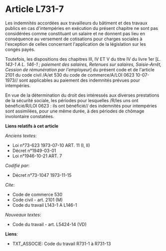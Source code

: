 # Article L731-7

Les indemnités accordées aux travailleurs du bâtiment et des travaux publics en cas d'intempéries en exécution du présent
chapitre ne sont pas considérées comme constituant un salaire et ne donnent pas lieu en conséquence au versement de
cotisations pour charges sociales à l'exception de celles concernant l'application de la législation sur les congés payés.

Toutefois, les dispositions des chapitres III, IV ET V du titre IV du livre 1er [*L. 143-1 A L. 146-1 ; paiement des
salaires, Retenues sur salaires, Saisie-Arrêt, Cession de rémunération par l'employeur*] du présent code et de l'article 2101
du code civil /A/et 530 du code de commerce/A/LOI  0623 10-07-1973// sont applicables au paiement des indemnités prévues pour
intempéries.

En vue de la détermination du droit des intéressés aux diverses prestations de la sécurité sociale, les périodes pour
lesquelles /R/les uns ont bénéficié/R/LOI  0623 : ils ont bénéficié// des indemnités pour intempéries sont assimilées, pour
une même durée, à des périodes de chômage involontaire constatées.

**Liens relatifs à cet article**

_Anciens textes_:

  - Loi n°73-623 1973-07-10 ART. 11 (I, II)
  - Décret n°1949-03-01
  - Loi n°1946-10-21 ART. 7

_Codifié par_:

  - Décret n°73-1047 1973-11-15

_Cite_:

  - Code de commerce 530
  - Code civil - art. 2101 (M)
  - Code du travail L143-1 A L146-1

_Nouveaux textes_:

  - Code du travail - art. L5424-14 (VD)

**Liens**:

  - TXT_ASSOCIE: Code du travail R731-1 à R731-13
